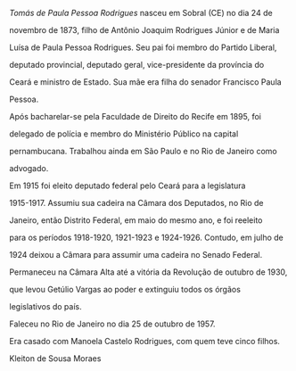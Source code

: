 

*Tomás de Paula Pessoa Rodrigues* nasceu em Sobral (CE) no dia 24 de

novembro de 1873, filho de Antônio Joaquim Rodrigues Júnior e de Maria

Luísa de Paula Pessoa Rodrigues. Seu pai foi membro do Partido Liberal,

deputado provincial, deputado geral, vice-presidente da província do

Ceará e ministro de Estado. Sua mãe era filha do senador Francisco Paula

Pessoa.



Após bacharelar-se pela Faculdade de Direito do Recife em 1895, foi

delegado de polícia e membro do Ministério Público na capital

pernambucana. Trabalhou ainda em São Paulo e no Rio de Janeiro como

advogado.



Em 1915 foi eleito deputado federal pelo Ceará para a legislatura

1915-1917. Assumiu sua cadeira na Câmara dos Deputados, no Rio de

Janeiro, então Distrito Federal, em maio do mesmo ano, e foi reeleito

para os períodos 1918-1920, 1921-1923 e 1924-1926. Contudo, em julho de

1924 deixou a Câmara para assumir uma cadeira no Senado Federal.

Permaneceu na Câmara Alta até a vitória da Revolução de outubro de 1930,

que levou Getúlio Vargas ao poder e extinguiu todos os órgãos

legislativos do país.



Faleceu no Rio de Janeiro no dia 25 de outubro de 1957.



Era casado com Manoela Castelo Rodrigues, com quem teve cinco filhos.



Kleiton de Sousa Moraes



